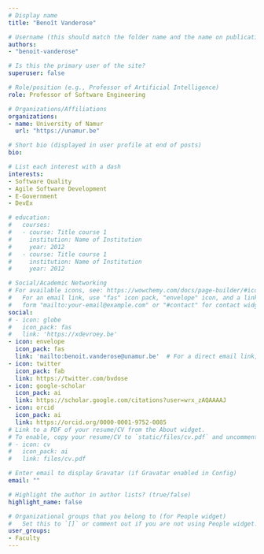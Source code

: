```yaml
---
# Display name
title: "Benoît Vanderose"

# Username (this should match the folder name and the name on publications)
authors:
- "benoit-vanderose"

# Is this the primary user of the site?
superuser: false

# Role/position (e.g., Professor of Artificial Intelligence)
role: Professor of Software Engineering

# Organizations/Affiliations
organizations:
- name: University of Namur
  url: "https://unamur.be"

# Short bio (displayed in user profile at end of posts)
bio:

# List each interest with a dash
interests:
- Software Quality
- Agile Software Development
- E-Government
- DevEx

# education:
#   courses:
#   - course: Title course 1
#     institution: Name of Institution
#     year: 2012
#   - course: Title course 1
#     institution: Name of Institution
#     year: 2012

# Social/Academic Networking
# For available icons, see: https://wowchemy.com/docs/page-builder/#icons
#   For an email link, use "fas" icon pack, "envelope" icon, and a link in the
#   form "mailto:your-email@example.com" or "#contact" for contact widget.
social:
# - icon: globe
#   icon_pack: fas
#   link: 'https://xdevroey.be'
- icon: envelope
  icon_pack: fas
  link: 'mailto:benoit.vanderose@unamur.be'  # For a direct email link, use "mailto:test@example.org".
- icon: twitter
  icon_pack: fab
  link: https://twitter.com/bvdose
- icon: google-scholar
  icon_pack: ai
  link: https://scholar.google.com/citations?user=wrx_zAQAAAAJ
- icon: orcid
  icon_pack: ai
  link: https://orcid.org/0000-0001-9752-0085
# Link to a PDF of your resume/CV from the About widget.
# To enable, copy your resume/CV to `static/files/cv.pdf` and uncomment the lines below.
# - icon: cv
#   icon_pack: ai
#   link: files/cv.pdf

# Enter email to display Gravatar (if Gravatar enabled in Config)
email: ""

# Highlight the author in author lists? (true/false)
highlight_name: false

# Organizational groups that you belong to (for People widget)
#   Set this to `[]` or comment out if you are not using People widget.
user_groups:
- Faculty
---
```

